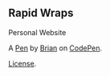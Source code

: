 Rapid Wraps
-----------
Personal Website

A [Pen](https://codepen.io/BrianRGZ/pen/Ljojpv) by [Brian](https://codepen.io/BrianRGZ) on [CodePen](https://codepen.io).

[License](https://codepen.io/BrianRGZ/pen/Ljojpv/license).